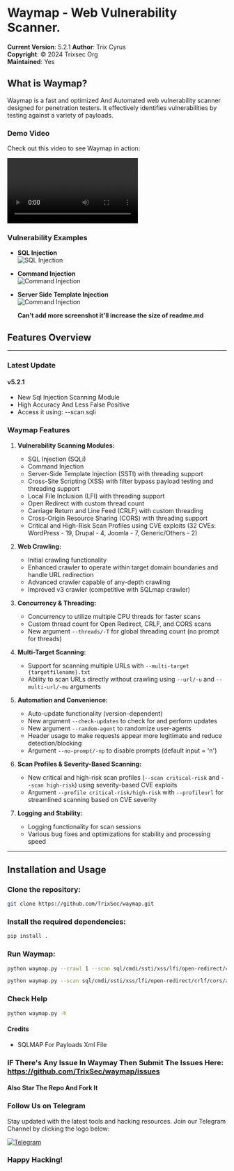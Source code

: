 # Waymap - Web Vulnerability Scanner.

**Current Version**: 5.2.1
**Author**: Trix Cyrus  
**Copyright**: © 2024 Trixsec Org  
**Maintained**: Yes

## What is Waymap?
Waymap is a fast and optimized And Automated web vulnerability scanner designed for penetration testers. It effectively identifies vulnerabilities by testing against a variety of payloads.

### Demo Video
Check out this video to see Waymap in action:

![Waymap Demo](https://github.com/TrixSec/waymap/blob/main/demo/lv_0_20240921113323.mp4?raw=true)

### Vulnerability Examples
- **SQL Injection**  
  ![SQL Injection](https://github.com/TrixSec/waymap/blob/main/demo/sqli-demo.png?raw=true)

- **Command Injection**  
  ![Command Injection](https://github.com/TrixSec/waymap/blob/main/demo/cmdi-demo.png?raw=true)

- **Server Side Template Injection**  
  ![Command Injection](https://github.com/TrixSec/waymap/blob/main/demo/ssti-demo.png?raw=true)

  **Can't add more screenshot it'll increase the size of readme.md**



## Features Overview
---

### Latest Update
#### v5.2.1

- New Sql Injection Scanning Module
- High Accuracy And Less False Positive 
- Access it using:  --scan sqli

### Waymap Features

1. **Vulnerability Scanning Modules:**
   - SQL Injection (SQLi)
   - Command Injection
   - Server-Side Template Injection (SSTI) with threading support
   - Cross-Site Scripting (XSS) with filter bypass payload testing and threading support
   - Local File Inclusion (LFI) with threading support
   - Open Redirect with custom thread count
   - Carriage Return and Line Feed (CRLF) with custom threading
   - Cross-Origin Resource Sharing (CORS) with threading support
   - Critical and High-Risk Scan Profiles using CVE exploits (32 CVEs: WordPress - 19, Drupal - 4, Joomla - 7, Generic/Others - 2)

2. **Web Crawling:**
   - Initial crawling functionality
   - Enhanced crawler to operate within target domain boundaries and handle URL redirection
   - Advanced crawler capable of any-depth crawling
   - Improved v3 crawler (competitive with SQLmap crawler)

3. **Concurrency & Threading:**
   - Concurrency to utilize multiple CPU threads for faster scans
   - Custom thread count for Open Redirect, CRLF, and CORS scans
   - New argument `--threads/-T` for global threading count (no prompt for threads)

4. **Multi-Target Scanning:**
   - Support for scanning multiple URLs with `--multi-target {targetfilename}.txt`
   - Ability to scan URLs directly without crawling using `--url/-u` and `--multi-url/-mu` arguments

5. **Automation and Convenience:**
   - Auto-update functionality (version-dependent)
   - New argument `--check-updates` to check for and perform updates
   - New argument `--random-agent` to randomize user-agents
   - Header usage to make requests appear more legitimate and reduce detection/blocking
   - Argument `--no-prompt/-np` to disable prompts (default input = 'n')

6. **Scan Profiles & Severity-Based Scanning:**
   - New critical and high-risk scan profiles (`--scan critical-risk` and `--scan high-risk`) using severity-based CVE exploits
   - Argument `--profile critical-risk/high-risk` with `--profileurl` for streamlined scanning based on CVE severity

7. **Logging and Stability:**
   - Logging functionality for scan sessions
   - Various bug fixes and optimizations for stability and processing speed

---

## Installation and Usage

### Clone the repository:
```bash
git clone https://github.com/TrixSec/waymap.git
```

### Install the required dependencies:
```bash
pip install .
```

### Run Waymap:
```bash
python waymap.py --crawl 1 --scan sql/cmdi/ssti/xss/lfi/open-redirect/crlf/cors/all --target/--multi-target https://example.com/{filename}.txt
```
```bash
python waymap.py --scan sql/cmdi/ssti/xss/lfi/open-redirect/crlf/cors/all --url/--mutli-url https://example.com/index.php?id=1/{filename}.txt
```
### Check Help
```bash
python waymap.py -h

```

#### Credits
- SQLMAP For Payloads Xml File

### IF There's Any Issue In Waymay Then Submit The Issues Here: https://github.com/TrixSec/waymap/issues

#### Also Star The Repo And Fork It

### Follow Us on Telegram
Stay updated with the latest tools and hacking resources. Join our Telegram Channel by clicking the logo below:

[![Telegram](https://upload.wikimedia.org/wikipedia/commons/thumb/8/82/Telegram_logo.svg/240px-Telegram_logo.svg.png)](https://t.me/Trixsec)

### Happy Hacking!
